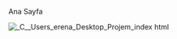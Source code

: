 Ana Sayfa



![_C__Users_erena_Desktop_Projem_index html](https://github.com/user-attachments/assets/288c5705-9697-4590-a8e4-7d1de04f20c6)
